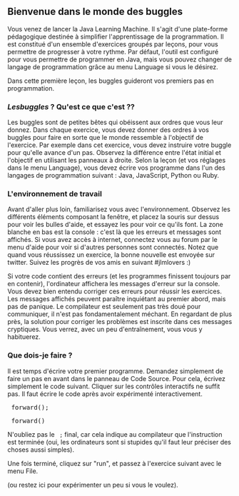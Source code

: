 
## Bienvenue dans le monde des buggles ##
Vous venez de lancer la Java Learning Machine.  Il s'agit d'une plate-forme
pédagogique destinée à simplifier l'apprentissage de la programmation.  Il
est
constitué d'un ensemble d'exercices groupés par leçons, pour vous permettre
de
progresser à votre rythme. Par défaut, l'outil est configuré pour vous
permettre de programmer en Java, mais vous pouvez changer de langage de
programmation grâce au menu Language si vous le désirez.

Dans cette première leçon, les buggles guideront vos premiers pas en
programmation. 
### *Lesbuggles* ? Qu'est ce que c'est ?? ###
Les buggles sont de petites bêtes qui obéissent aux ordres que vous leur
donnez. Dans chaque exercice, vous devez donner des ordres à vos buggles
pour
faire en sorte que le monde ressemble à l'objectif de l'exercice. Par
exemple
dans cet exercice, vous devez instruire votre buggle pour qu'elle avance
d'un
pas. Observez la différence entre l'état initial et l'objectif en utilisant
les
panneaux à droite. Selon la leçon (et vos réglages dans le menu Language),
vous
devez écrire vos programme dans l'un des langages de programmation suivant :
Java, JavaScript, Python ou Ruby. 
### L'environnement de travail ###

Avant d'aller plus loin, familiarisez vous avec l'environnement. Observez
les différents éléments composant la fenêtre, et placez la souris sur dessus
pour voir les bulles d'aide, et essayez les pour voir ce qu'ils font. La
zone blanche en bas est la console : c'est là que les erreurs et messages
sont affichés. Si vous avez accès à internet, connectez vous au forum par le
menu d'aide pour voir si d'autres personnes sont connectés. Notez que quand
vous réussissez un exercice, la bonne nouvelle est envoyée sur
twitter. Suivez les progrès de vos amis en suivant #jlmlovers :)

Si votre code contient des erreurs (et les programmes finissent toujours par
en contenir), l'ordinateur affichera les messages d'erreur sur la
console. Vous devez bien entendu corriger ces erreurs pour réussir les
exercices. Les messages affichés peuvent paraître inquiétant au premier
abord, mais pas de panique. Le compilateur est seulement pas très doué pour
communiquer, il n'est pas fondamentalement méchant. En regardant de plus
près, la solution pour corriger les problèmes est inscrite dans ces messages
cryptiques. Vous verrez, avec un peu d'entraînement, vous vous y habituerez. 
### Que dois-je faire ? ###

Il est temps d'écrire votre premier programme. Demandez simplement de faire
un pas en avant dans le panneau de Code Source. Pour cela, écrivez
simplement le code suivant. Cliquer sur les contrôles interactifs ne suffit
pas. Il faut écrire le code après avoir expérimenté interactivement. 
<java> 
<pre> forward();</pre>
</java> 
<python> 
<pre> forward()</pre>
</python> 
<java>

N'oubliez pas le ` ;` final, car cela indique au compilateur que
l'instruction est terminée (oui, les ordinateurs sont si stupides qu'il faut
leur préciser des choses aussi simples).

</java> 

Une fois terminé, cliquez sur "run", et passez à l'exercice suivant avec le
menu File.

(ou restez ici pour expérimenter un peu si vous le voulez).

